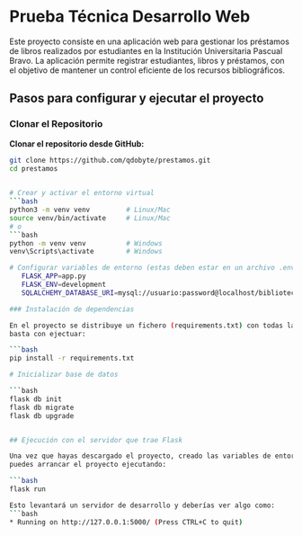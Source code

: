 # Prueba Técnica Desarrollo Web

Este proyecto consiste en una aplicación web para gestionar los préstamos de libros realizados por estudiantes en la Institución Universitaria Pascual Bravo. La aplicación permite registrar estudiantes, libros y préstamos, con el objetivo de mantener un control eficiente de los recursos bibliográficos.

## Pasos para configurar y ejecutar el proyecto

### Clonar el Repositorio

**Clonar el repositorio desde GitHub:**

   ```bash
   git clone https://github.com/qdobyte/prestamos.git
   cd prestamos
    

# Crear y activar el entorno virtual
   ```bash
   python3 -m venv venv         # Linux/Mac
   source venv/bin/activate     # Linux/Mac
# o
   ```bash
   python -m venv venv          # Windows
   venv\Scripts\activate        # Windows

# Configurar variables de entorno (estas deben estar en un archivo .env en la raiz del proyecto)
      FLASK_APP=app.py
      FLASK_ENV=development
      SQLALCHEMY_DATABASE_URI=mysql://usuario:password@localhost/biblioteca

### Instalación de dependencias

En el proyecto se distribuye un fichero (requirements.txt) con todas las dependencias. Para instalarlas
basta con ejectuar:

   ```bash
   pip install -r requirements.txt

# Inicializar base de datos

   ```bash
   flask db init
   flask db migrate
   flask db upgrade


## Ejecución con el servidor que trae Flask

Una vez que hayas descargado el proyecto, creado las variables de entorno e instalado las dependencias,
puedes arrancar el proyecto ejecutando:

   ```bash   
   flask run

Esto levantará un servidor de desarrollo y deberías ver algo como:
```bash  
* Running on http://127.0.0.1:5000/ (Press CTRL+C to quit)

    

 

